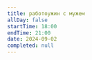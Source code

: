 ```yaml
---
title: работоужин с мужем
allDay: false
startTime: 18:00
endTime: 21:00
date: 2024-09-02
completed: null
---
```

